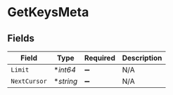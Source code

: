 # GetKeysMeta


## Fields

| Field              | Type               | Required           | Description        |
| ------------------ | ------------------ | ------------------ | ------------------ |
| `Limit`            | **int64*           | :heavy_minus_sign: | N/A                |
| `NextCursor`       | **string*          | :heavy_minus_sign: | N/A                |
